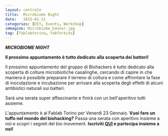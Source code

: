 ```yaml
---
layout: centrale
title:  Microbiome Night
date:   2015-01-21
categories: [DIY, Events, Workshop]
immagine: Microbiome_banner.jpg
tag: [fablabtorino, fabforkids]
---
```

***MICROBIOME NIGHT***

**Il prossimo appuntamento è tutto dedicato alla scoperta dei batteri!**

Il prossimo appuntamento del gruppo di Biohackers è tutto dedicato alla scoperta di colture microbiotiche casalinghe, cercando di capire in che maniera è possibile preparare il terreno di coltura e come affrontare la fase di inoculazione e incubazione per arrivare alla scoperta degli effetti di alcuni antibiotici naturali sui batteri.

Sarà una serata super affascinante e finirà con un bell'aperitivo tutti assieme.

L'appuntamento è al Fablab Torino per Venerdì 23 Gennaio.
**Vuoi fare un tuffo nel mondo del biohacking?**
Passa una serata con aperitivo insieme a noi e scopri i segreti del bio movement.
**Iscriviti [QUI](https://www.eventbrite.it/e/biglietti-biohacking-aperitivo-con-esperimento-14988819964) e partecipa insieme a noi!**
